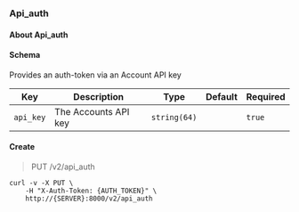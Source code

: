 ### Api_auth

#### About Api_auth

#### Schema

Provides an auth-token via an Account API key

Key | Description | Type | Default | Required
--- | ----------- | ---- | ------- | --------
`api_key` | The Accounts API key | `string(64)` |   | `true`




#### Create

> PUT /v2/api_auth

```shell
curl -v -X PUT \
    -H "X-Auth-Token: {AUTH_TOKEN}" \
    http://{SERVER}:8000/v2/api_auth
```

